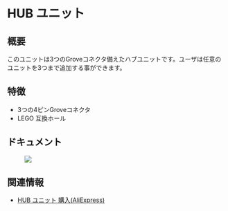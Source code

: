 # HUB ユニット

## 概要

このユニットは3つのGroveコネクタ備えたハブユニットです。ユーザは任意のユニットを3つまで追加する事ができます。

## 特徴

- 3つの4ピンGroveコネクタ
- LEGO 互換ホール

## ドキュメント

<figure>
    <img src="assets/img/product_pics/units/M5GO_Unit_hub.png">
</figure>

## 関連情報

- [HUB ユニット 購入(AliExpress)](https://www.aliexpress.com/store/product/M5Stack-Official-Mini-HUB-Unit-1-to-3-HUB-with-Universal-Connector-Grove-Port/3226069_32930928722.html)